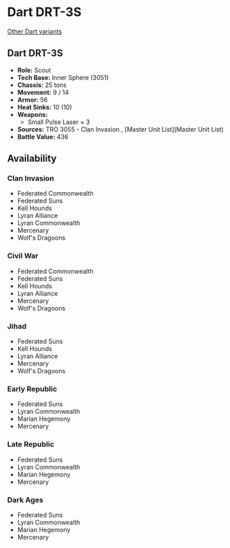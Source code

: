 # Dart DRT-3S 

[Other Dart variants](../dart.md) 

## Dart DRT-3S 

- **Role:** Scout 
- **Tech Base:** Inner Sphere (3051) 
- **Chassis:** 25 tons 
- **Movement:** 9 / 14 
- **Armor:** 56 
- **Heat Sinks:** 10 (10) 
- **Weapons:** 
  - Small Pulse Laser × 3 
- **Sources:** TRO 3055 - Clan Invasion , [Master Unit List](Master Unit List) 
- **Battle Value:** 436 

## Availability 

### Clan Invasion 

- Federated Commonwealth 
- Federated Suns 
- Kell Hounds 
- Lyran Alliance 
- Lyran Commonwealth 
- Mercenary 
- Wolf's Dragoons 

### Civil War 

- Federated Commonwealth 
- Federated Suns 
- Kell Hounds 
- Lyran Alliance 
- Mercenary 
- Wolf's Dragoons 

### Jihad 

- Federated Suns 
- Kell Hounds 
- Lyran Alliance 
- Mercenary 
- Wolf's Dragoons 

### Early Republic 

- Federated Suns 
- Lyran Commonwealth 
- Marian Hegemony 
- Mercenary 

### Late Republic 

- Federated Suns 
- Lyran Commonwealth 
- Marian Hegemony 
- Mercenary 

### Dark Ages 

- Federated Suns 
- Lyran Commonwealth 
- Marian Hegemony 
- Mercenary 

